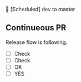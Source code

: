 🚀 [Scheduled] dev to master

## Continueous PR

Release flow is following.

- [ ] Check
- [ ] Check
- [ ] OK
- [ ] YES
